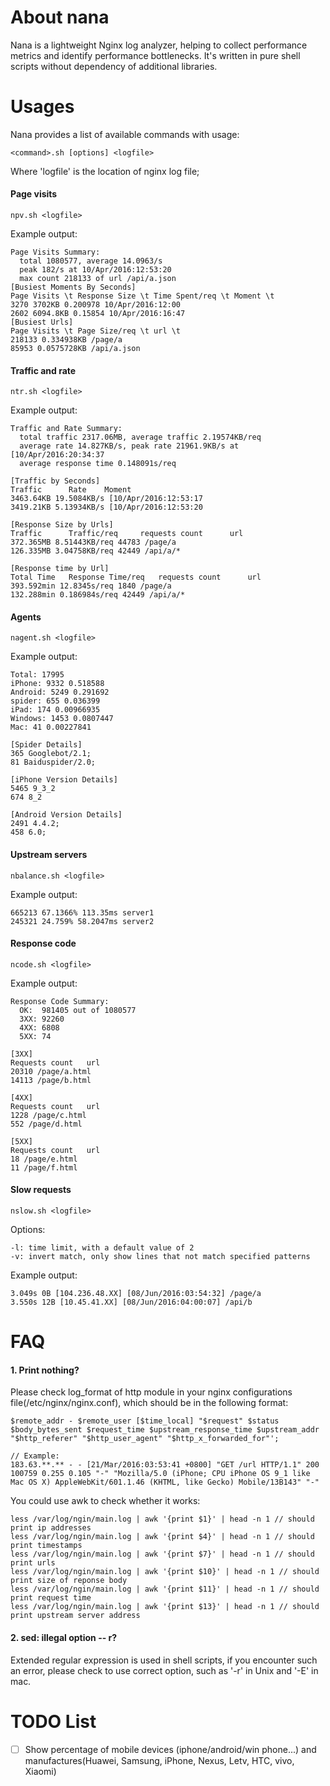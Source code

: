 # About nana
Nana is a lightweight Nginx log analyzer, helping to collect performance metrics and identify performance bottlenecks. It's written in pure shell scripts without dependency of additional libraries.

# Usages
Nana provides a list of available commands with usage:

    <command>.sh [options] <logfile>

Where 'logfile' is the location of nginx log file;

#### Page visits
`npv.sh <logfile>`

Example output:

    Page Visits Summary:
      total 1080577, average 14.0963/s
      peak 182/s at 10/Apr/2016:12:53:20
      max count 218133 of url /api/a.json
    [Busiest Moments By Seconds]
    Page Visits \t Response Size \t Time Spent/req \t Moment \t
    3270 3702KB 0.200978 10/Apr/2016:12:00
    2602 6094.8KB 0.15854 10/Apr/2016:16:47
    [Busiest Urls]
    Page Visits \t Page Size/req \t url \t
    218133 0.334938KB /page/a
    85953 0.0575728KB /api/a.json

#### Traffic and rate
`ntr.sh <logfile>`

Example output:

    Traffic and Rate Summary:
      total traffic 2317.06MB, average traffic 2.19574KB/req
      average rate 14.827KB/s, peak rate 21961.9KB/s at [10/Apr/2016:20:34:37
      average response time 0.148091s/req

    [Traffic by Seconds]
    Traffic      Rate    Moment
    3463.64KB 19.5084KB/s [10/Apr/2016:12:53:17
    3419.21KB 5.13934KB/s [10/Apr/2016:12:53:20

    [Response Size by Urls]
    Traffic      Traffic/req     requests count      url
    372.365MB 8.51443KB/req 44783 /page/a
    126.335MB 3.04758KB/req 42449 /api/a/*

    [Response time by Url]
    Total Time   Response Time/req   requests count      url
    393.592min 12.8345s/req 1840 /page/a
    132.288min 0.186984s/req 42449 /api/a/*

#### Agents
`nagent.sh <logfile>`

Example output:

    Total: 17995
    iPhone: 9332 0.518588
    Android: 5249 0.291692
    spider: 655 0.036399
    iPad: 174 0.00966935
    Windows: 1453 0.0807447
    Mac: 41 0.00227841

    [Spider Details]
    365 Googlebot/2.1;
    81 Baiduspider/2.0;

    [iPhone Version Details]
    5465 9_3_2
    674 8_2

    [Android Version Details]
    2491 4.4.2;
    458 6.0;

#### Upstream servers
`nbalance.sh <logfile>`

Example output:

    665213 67.1366% 113.35ms server1
    245321 24.759% 58.2047ms server2


#### Response code
`ncode.sh <logfile>`

Example output:

    Response Code Summary:
      OK:  981405 out of 1080577
      3XX: 92260
      4XX: 6808
      5XX: 74

    [3XX]
    Requests count   url
    20310 /page/a.html
    14113 /page/b.html

    [4XX]
    Requests count   url
    1228 /page/c.html
    552 /page/d.html

    [5XX]
    Requests count   url
    18 /page/e.html
    11 /page/f.html

#### Slow requests
`nslow.sh <logfile>`

Options:

    -l: time limit, with a default value of 2
    -v: invert match, only show lines that not match specified patterns

Example output: 

    3.049s 0B [104.236.48.XX] [08/Jun/2016:03:54:32] /page/a
    3.550s 12B [10.45.41.XX] [08/Jun/2016:04:00:07] /api/b

# FAQ

#### 1. Print nothing?
Please check log_format of http module in your nginx configurations file(/etc/nginx/nginx.conf), which should be in the following format:

    $remote_addr - $remote_user [$time_local] "$request" $status  $body_bytes_sent $request_time $upstream_response_time $upstream_addr "$http_referer" "$http_user_agent" "$http_x_forwarded_for"';

    // Example: 
    183.63.**.** - - [21/Mar/2016:03:53:41 +0800] "GET /url HTTP/1.1" 200 100759 0.255 0.105 "-" "Mozilla/5.0 (iPhone; CPU iPhone OS 9_1 like Mac OS X) AppleWebKit/601.1.46 (KHTML, like Gecko) Mobile/13B143" "-"

You could use awk to check whether it works:

    less /var/log/ngin/main.log | awk '{print $1}' | head -n 1 // should print ip addresses  
    less /var/log/ngin/main.log | awk '{print $4}' | head -n 1 // should print timestamps  
    less /var/log/ngin/main.log | awk '{print $7}' | head -n 1 // should print urls  
    less /var/log/ngin/main.log | awk '{print $10}' | head -n 1 // should print size of reponse body  
    less /var/log/ngin/main.log | awk '{print $11}' | head -n 1 // should print request time  
    less /var/log/ngin/main.log | awk '{print $13}' | head -n 1 // should print upstream server address

#### 2. sed: illegal option -- r?
Extended regular expression is used in shell scripts, if you encounter such an error, please check to use correct option, such as '-r' in Unix and '-E' in mac.

# TODO List
- [ ] Show percentage of mobile devices (iphone/android/win phone...) and manufactures(Huawei, Samsung, iPhone, Nexus, Letv, HTC, vivo, Xiaomi)

